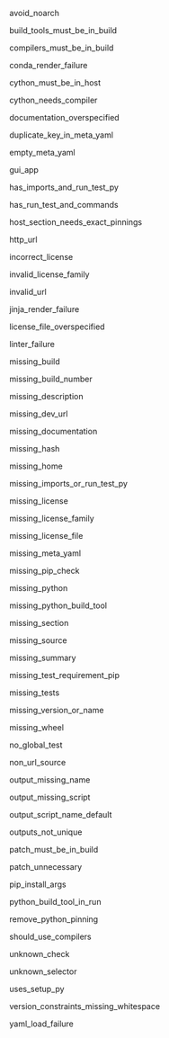 avoid_noarch

build_tools_must_be_in_build

compilers_must_be_in_build

conda_render_failure

cython_must_be_in_host

cython_needs_compiler

documentation_overspecified

duplicate_key_in_meta_yaml

empty_meta_yaml

gui_app

has_imports_and_run_test_py

has_run_test_and_commands

host_section_needs_exact_pinnings

http_url

incorrect_license

invalid_license_family

invalid_url

jinja_render_failure

license_file_overspecified

linter_failure

missing_build

missing_build_number

missing_description

missing_dev_url

missing_documentation

missing_hash

missing_home

missing_imports_or_run_test_py

missing_license

missing_license_family

missing_license_file

missing_meta_yaml

missing_pip_check

missing_python

missing_python_build_tool

missing_section

missing_source

missing_summary

missing_test_requirement_pip

missing_tests

missing_version_or_name

missing_wheel

no_global_test

non_url_source

output_missing_name

output_missing_script

output_script_name_default

outputs_not_unique

patch_must_be_in_build

patch_unnecessary

pip_install_args

python_build_tool_in_run

remove_python_pinning

should_use_compilers

unknown_check

unknown_selector

uses_setup_py

version_constraints_missing_whitespace

yaml_load_failure
